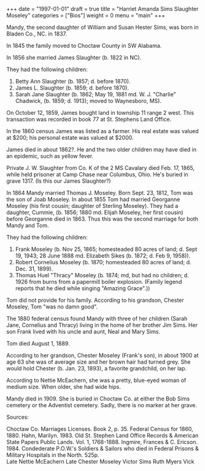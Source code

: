 +++
date = "1997-01-01"
draft = true
title = "Harriet Amanda Sims Slaughter Moseley"
categories = ["Bios"]
weight = 0
menu =  "main"
+++

Mandy, the second daughter of William and Susan Hester Sims, was born in Bladen Co., NC. in 1837.  

In 1845 the family moved to Choctaw County in SW Alabama.

In 1856 she married James Slaughter (b. 1822 in NC).

They had the following children:

1) Betty Ann Slaughter (b. 1857; d. before 1870).
2) James L. Slaughter (b. 1859; d. before 1870).
3) Sarah Jane Slaughter (b. 1862; May 19, 1881 md. W. J. "Charlie" Chadwick, (b. 1859; d. 1913); moved to Waynesboro, MS).

On October 12, 1859, James bought land in township 11 range 2 west.  This transaction was recorded in book 77 at St. Stephens Land Office.

In the 1860 census James was listed as a farmer.  His real estate was valued at $200; his personal estate was valued at $2000.

James died in about 1862?.  He and the two older children may have died in an epidemic, such as yellow fever.
   
Private J. W. Slaughter from Co. K of the 2 MS Cavalary died Feb. 17, 1865, while held prisoner at Camp Chase near Columbus, Ohio.  He's buried in grave 1317.  (Is this our James Slaughter?)

In 1864 Mandy married Thomas J. Moseley.  Born Sept. 23, 1812, Tom was the son of Joab Moseley.  In about 1855 Tom had married Georganne Moseley (his first cousin; daughter of Sterling Moseley).  They had a daughter, Cummie, (b. 1856; 1880 md. Elijah Moseley, her first cousin) before Georganne died in 1863.  Thus this was the second marriage for both Mandy and Tom.

They had the following children:

1) Frank Moseley (b. Nov 25, 1865; homesteaded 80 acres of land; d. Sept 19, 1943; 28 June 1888 md. Elizabeth Sikes (b. 1872; d. Feb 9, 1958)).
2) Robert Cornelius Moseley (b. 1870; homesteaded 80 acres of land; d. Dec. 31, 1899).
3) Thomas Huel "Thracy" Moseley (b. 1874; md, but had no children; d. 1926 from burns from a papermill boiler explosion. (Family legend reports that he died while singing "Amazing Grace".))

Tom did not provide for his family.  According to his grandson, Chester Moseley, Tom "was no damn good".

The 1880 federal census found Mandy with three of her children (Sarah Jane, Cornelius and Thracy) living in the home of her brother Jim Sims.  Her son Frank lived with his uncle and aunt, Neal and Mary Sims.

Tom died August 1, 1889.

According to her grandson, Chester Moseley (Frank's son), in about 1900 at age 63 she was of average size and her brown hair had turned grey.  She would hold Chester (b. Jan. 23, 1893), a favorite grandchild, on her lap.

According to Nettie McEachern, she was a pretty, blue-eyed woman of medium size.  When older, she had wide hips.

Mandy died in 1909.  She is buried in Choctaw Co. at either the Bob Sims cemetery or the Adventist cemetery.  Sadly, there is no marker at her grave.

Sources:

Choctaw Co. Marriages Licenses. Book 2, p. 35.
Federal Census for 1860, 1880.
Hahn, Marilyn. 1983. Old St. Stephen Land Office Records & American State Papers Public Lands. Vol. 1, 1768-1888.
Ingmire, Frances & C. Ericson. 1984. Condederate P.O.W.'s Soldiers &  Sailors who died in Federal Prisons & Military Hospitals in the North. 525p.	
Late Nettie McEachern
Late Chester Moseley
Victor Sims
Ruth Myers Vick

